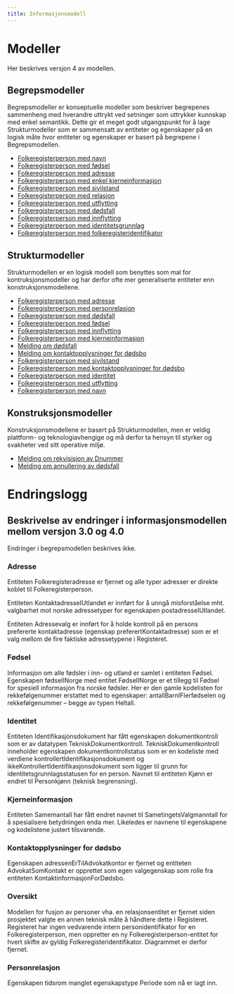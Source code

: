 ```yaml
---
title: Informasjonsmodell
---
```


# Modeller

Her beskrives versjon 4 av modellen.

## Begrepsmodeller

Begrepsmodeller er konseptuelle modeller som beskriver begrepenes sammenheng med hverandre uttrykt ved setninger som uttrykker kunnskap med enkel semantikk. Dette gir et meget godt utgangspunkt for å lage Strukturmodeller som er sammensatt av entiteter og egenskaper på en logisk måte hvor entiteter og egenskaper er basert på begrepene i Begrepsmodellen.

* [Folkeregisterperson med navn](../modeller/_18_0_1_5a00172_1452005068403_177360_23285.jpg)
* [Folkeregisterperson med fødsel](../modeller/_18_0_1_5a00172_1452005068403_177360_23285.jpg)
* [Folkeregisterperson med adresse](../modeller/_18_0_1_5a00172_1452005068403_177360_23285.jpg)
* [Folkeregisterperson med enkel kjerneinformasjon](../modeller/_18_0_1_5a00172_1453283686526_815825_39946.jpg)
* [Folkeregisterperson med sivilstand](../modeller/_18_0_1_5a00172_1454058654104_983220_43419.jpg)
* [Folkeregisterperson med relasjon](../modeller/_18_0_1_5a00172_1454059027092_723196_43915.jpg)
* [Folkeregisterperson med utflytting](../modeller/_18_0_1_5a00172_1454070052173_136631_44390.jpg)
* [Folkeregisterperson med dødsfall](../modeller/_18_0_1_5a00172_1454314019208_581317_45564.jpg)
* [Folkeregisterperson med innflytting](../modeller/_18_0_1_5a00172_1455623625804_592903_30993.jpg)
* [Folkeregisterperson med identitetsgrunnlag](../modeller/_18_0_1_5a00172_1455629020847_45096_33261.jpg)
* [Folkeregisterperson med folkeregisteridentifikator](../modeller/_18_0_1_5a00172_1455631901173_22467_34203.jpg)



## Strukturmodeller

Strukturmodellen er en logisk modell som benyttes som mal for kontruksjonsmodeller og har derfor ofte mer generaliserte entiteter enn konstruksjonsmodellene.

* [Folkeregisterperson med adresse](../modeller/_18_0_1_5a00172_1450278727172_230353_14959.jpg)
* [Folkeregisterperson med personrelasjon](../modeller/_18_0_1_5a00172_1457707670494_409007_31677.jpg)
* [Folkeregisterperson med dødsfall](../modeller/_18_0_1_5b00175_1434703879388_270554_17720.jpg)
* [Folkeregisterperson med fødsel](../modeller/_18_2_5a00172_1461333199284_975812_33312.jpg)
* [Folkeregisterperson med innflytting](../modeller/_18_2_5a00172_1461334707302_959492_36953.jpg)
* [Folkeregisterperson med kjerneinformasjon](../modeller/_18_2_5a00172_1461335462454_846413_38979.jpg)
* [Melding om dødsfall](../modeller/_18_2_5a00172_1478705212213_605344_40147.jpg)
* [Melding om kontaktopplysninger for dødsbo](../modeller/_18_2_5a00172_1485934541192_972218_55110.jpg)
* [Folkeregisterperson med sivilstand](../modeller/_18_2_5a00172_1486742267042_67085_60133.jpg)
* [Folkeregisterperson med kontaktopplysninger for dødsbo](../modeller/_18_2_5a00172_1486990410781_123538_62281.jpg)
* [Folkeregisterperson med identitet](../modeller/_18_2_5a00172_1486995006560_52445_64049.jpg)
* [Folkeregisterperson med utflytting](../modeller/_18_2_5a00172_1487338698879_978644_54505.jpg)
* [Folkeregisterperson med navn](../modeller/_18_2_5a00172_1487778967501_54251_59224.jpg)


## Konstruksjonsmodeller

Konstruksjonsmodellene er basert på Strukturmodellen, men er veldig plattform- og teknologiavhengige og må derfor ta hensyn til styrker og svakheter ved sitt operative miljø.

* [Melding om rekvisisjon av Dnummer](../modeller/_18_5_5a00172_1499854129681_964831_36130.jpg)
* [Melding om annullering av dødsfall](../modeller/_18_5_5a00172_1510835122836_980002_57088.jpg)

# Endringslogg

## Beskrivelse av endringer i informasjonsmodellen mellom versjon 3.0 og 4.0

Endringer i begrepsmodellen beskrives ikke.

### Adresse
Entiteten Folkeregisteradresse er fjernet og alle typer adresser er direkte koblet til Folkeregisterperson.

Entiteten KontaktadresseIUtlandet er innført for å unngå misforståelse mht. valgbarhet mot norske adressetyper for egenskapen postadresseIUtlandet.

Entiteten Adressevalg er innført for å holde kontroll på en persons prefererte kontaktadresse (egenskap preferertKontaktadresse) som er et valg mellom de fire faktiske adressetypene i Registeret.

### Fødsel
Informasjon om alle fødsler i inn- og utland er samlet i entiteten Fødsel. Egenskapen fødselINorge med entitet FødselINorge er et tillegg til Fødsel for spesiell informasjon fra norske fødsler. Her er den gamle kodelisten for rekkefølgenummer erstattet med to egenskaper: antallBarnIFlerfødselen og rekkefølgenummer – begge av typen Heltall.

### Identitet
Entiteten Identifikasjonsdokument har fått egenskapen dokumentkontroll som er av datatypen TekniskDokumentkontroll. TekniskDokumentkontroll inneholder egenskapen dokumentkontrollstatus som er en kodeliste med verdiene kontrollertIdentifikasjonsdokument og ikkeKontrollertIdentifikasjonsdokument som ligger til grunn for identitetsgrunnlagsstatusen for en person.
Navnet til entiteten Kjønn er endret til Personkjønn (teknisk begrensning).

### Kjerneinformasjon
Entiteten Samemantall har fått endret navnet til SametingetsValgmanntall for å spesialisere betydningen enda mer. Likeledes er navnene til egenskapene og kodelistene justert tilsvarende.

### Kontaktopplysninger for dødsbo
Egenskapen adressenErTilAdvokatkontor er fjernet og entiteten AdvokatSomKontakt er opprettet som egen valgegenskap som rolle fra entiteten KontaktinformasjonForDødsbo.

### Oversikt
Modellen for fusjon av personer vha. en relasjonsentitet er fjernet siden prosjektet valgte en annen teknisk måte å håndtere dette i Registeret. Registeret har ingen vedvarende intern personidentifikator for en Folkeregisterperson, men oppretter en ny Folkeregisterperson-entitet for hvert skifte av gyldig Folkeregisteridentifikator. Diagrammet er derfor fjernet.

### Personrelasjon
Egenskapen tidsrom manglet egenskapstype Periode som nå er lagt inn.


